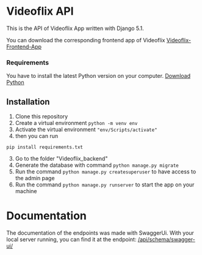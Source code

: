 # Videoflix API
 This is the API of Videoflix App written with Django 5.1.
 
 You can download the corresponding frontend app of Videoflix
 [Videoflix-Frontend-App](https://github.com/RichardPeda/videoflix-frontend)


### Requirements
You have to install the latest Python version on your computer.
[Download Python](https://www.python.org/downloads/)


 ## Installation
 1. Clone this repository
 2. Create a virtual environment `python -m venv env`
 3. Activate the virtual environment `"env/Scripts/activate"`
 4. then you can run
    
 ```
 pip install requirements.txt
```
 3. Go to the folder "Videoflix_backend"
 4. Generate the database with command `python manage.py migrate`
 5. Run the command `python manage.py createsuperuser` to have access to the admin page
 6. Run the command `python manage.py runserver` to start the app on your machine

 # Documentation
 The documentation of the endpoints was made with SwaggerUi.
 With your local server running, you can find it at the endpoint: [/api/schema/swagger-ui/](http://127.0.0.1:8000/api/schema/swagger-ui/)
